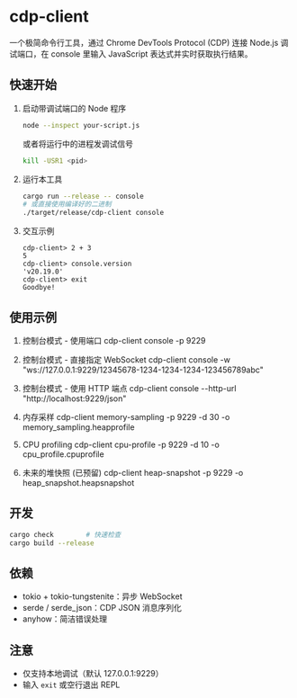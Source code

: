 # cdp-client

一个极简命令行工具，通过 Chrome DevTools Protocol (CDP) 连接 Node.js 调试端口，在 console 里输入 JavaScript 表达式并实时获取执行结果。

## 快速开始

1. 启动带调试端口的 Node 程序
   ```bash
   node --inspect your-script.js
   ```

   或者将运行中的进程发调试信号
   ```bash
   kill -USR1 <pid>
   ```


2. 运行本工具  
   ```bash
   cargo run --release -- console
   # 或直接使用编译好的二进制
   ./target/release/cdp-client console
   ```

3. 交互示例  
   ```
   cdp-client> 2 + 3
   5
   cdp-client> console.version
   'v20.19.0'
   cdp-client> exit
   Goodbye!
   ```
## 使用示例

1. 控制台模式 - 使用端口
cdp-client console -p 9229

2. 控制台模式 - 直接指定 WebSocket
cdp-client console -w "ws://127.0.0.1:9229/12345678-1234-1234-1234-123456789abc"

3. 控制台模式 - 使用 HTTP 端点
cdp-client console --http-url "http://localhost:9229/json"

4. 内存采样
cdp-client memory-sampling -p 9229 -d 30 -o memory_sampling.heapprofile

5. CPU profiling
cdp-client cpu-profile -p 9229 -d 10 -o cpu_profile.cpuprofile

6. 未来的堆快照 (已预留)
cdp-client heap-snapshot -p 9229 -o heap_snapshot.heapsnapshot

## 开发

```bash
cargo check        # 快速检查
cargo build --release
```

## 依赖

- tokio + tokio-tungstenite：异步 WebSocket
- serde / serde_json：CDP JSON 消息序列化
- anyhow：简洁错误处理

## 注意

- 仅支持本地调试（默认 127.0.0.1:9229）
- 输入 `exit` 或空行退出 REPL